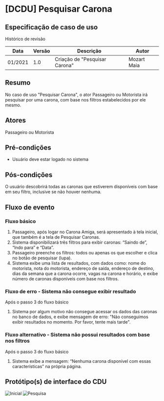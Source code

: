 # [DCDU] Pesquisar Carona
## Especificação de caso de uso

Histórico de revisão

| Data | Versão | Descrição | Autor |
|--|--|--|--|
| 01/2021 | 1.0 | Criação de "Pesquisar Carona" | Mozart Maia |


## Resumo
No caso de uso "Pesquisar Carona", o ator Passageiro ou Motorista irá pesquisar por uma carona, com base nos filtros estabelecidos por ele mesmo.

## Atores
Passageiro ou Motorista

## Pré-condições

 - Usuário deve estar logado no sistema

## Pós-condições
O usuário descobrirá todas as caronas que estiverem disponíveis com base em seu filtro, inclusive se não houver nenhuma.

## Fluxo de evento
### Fluxo básico

 1. Passageiro, após logar no Carona Amiga, será apresentado à tela inicial, que também é a tela de Pesquisar Caronas.
 2. Sistema disponibilizará três filtros para exibir caronas: “Saindo de”, “Indo para” e “Data”.
 3. Passageiro preenche os filtros: todos ou apenas os que escolher e clica no botão de pesquisar (lupa).
 4. Sistema exibe uma lista de resultados, com dados como: nome do motorista, nota do motorista, endereço de saída, endereço de destino, dias da semana que a carona ocorre, vagas na carona e horário, e exibe número de caronas disponíveis com base nos filtros.

### Fluxo de erro - Sistema não consegue exibir resultado 
Após o passo 3 do fluxo básico

 1. Sistema por algum motivo não consegue acessar os dados das caronas no banco de dados, e exibe mensagem de erro: "Não conseguimos exibir resultados no momento. Por favor, tente mais tarde".

### Fluxo alternativo - Sistema não possui resultados com base nos filtros

Após o passo 3 do fluxo básico

 1. Sistema exibe a mensagem: “Nenhuma carona disponível com essas características” na própria página.

## Protótipo(s) de interface do CDU
![Inicial](https://user-images.githubusercontent.com/77278366/196989819-58ad5b6e-564b-42e2-92ad-b22e1232ad8f.png)
![Pesquisa](https://user-images.githubusercontent.com/77278366/196989830-b269d16c-74da-42a1-a3c0-3fccb755ef16.png)


